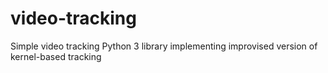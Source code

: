 # video-tracking
Simple video tracking Python 3 library implementing improvised version of kernel-based tracking
